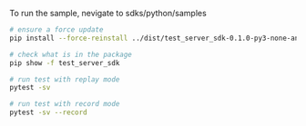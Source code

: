 To run the sample, nevigate to sdks/python/samples

```sh
# ensure a force update
pip install --force-reinstall ../dist/test_server_sdk-0.1.0-py3-none-any.whl

# check what is in the package
pip show -f test_server_sdk

# run test with replay mode
pytest -sv

# run test with record mode
pytest -sv --record
```